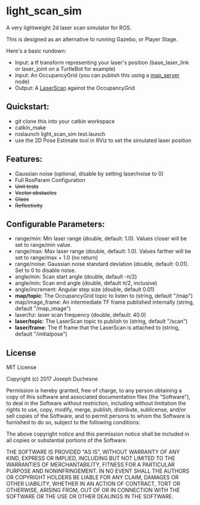 # light_scan_sim

A very lightweight 2d laser scan simulator for ROS.

This is designed as an alternative to running Gazebo, or Player Stage. 

Here's a basic rundown:
- Input: a tf transform representing your laser's position (base_laser_link or laser_joint on a TurtleBot for example)
- Input: An OccupancyGrid (you can publish this using a [map_server](http://wiki.ros.org/map_server) node)
- Output: A [LaserScan](http://docs.ros.org/api/sensor_msgs/html/msg/LaserScan.html) against the OccupancyGrid

## Quickstart:
- git clone this into your catkin workspace
- catkin_make
- roslaunch light_scan_sim test.launch
- use the 2D Pose Estimate tool in RViz to set the simulated laser position

## Features:
- Gaussian noise (optional, disable by setting laser/noise to 0)
- Full RosParam Configuration
- ~~Unit tests~~
- ~~Vector obstacles~~
- ~~Glass~~
- ~~Reflectivity~~

## Configurable Parameters:
- range/min: Min laser range (double, default: 1.0). Values closer will be set to range/min value.
- range/max: Max laser range (double, default: 1.0). Values farther will be set to range/max + 1.0 (no return)
- range/noise: Gaussian noise standard deviation (double, default: 0.01). Set to 0 to disable noise.
- angle/min: Scan start angle (double, default -π/2)
- angle/min: Scan end angle (double, default π/2, inclusive)
- angle/increment: Angular step size (double, default 0.01)
- **map/topic**: The OccupancyGrid topic to listen to (string, default "/map")
- map/image_frame: An intermediate TF frame published internally (string, default "/map_image")
- laser/hz: laser scan frequency (double, default: 40.0)
- **laser/topic**: The LaserScan topic to publish to (string, default "/scan")
- **laser/frame**: The tf frame that the LaserScan is attached to  (string, default "/initialpose")

## License

MIT License

Copyright (c) 2017 Joseph Duchesne

Permission is hereby granted, free of charge, to any person obtaining a copy
of this software and associated documentation files (the "Software"), to deal
in the Software without restriction, including without limitation the rights
to use, copy, modify, merge, publish, distribute, sublicense, and/or sell
copies of the Software, and to permit persons to whom the Software is
furnished to do so, subject to the following conditions:

The above copyright notice and this permission notice shall be included in all
copies or substantial portions of the Software.

THE SOFTWARE IS PROVIDED "AS IS", WITHOUT WARRANTY OF ANY KIND, EXPRESS OR
IMPLIED, INCLUDING BUT NOT LIMITED TO THE WARRANTIES OF MERCHANTABILITY,
FITNESS FOR A PARTICULAR PURPOSE AND NONINFRINGEMENT. IN NO EVENT SHALL THE
AUTHORS OR COPYRIGHT HOLDERS BE LIABLE FOR ANY CLAIM, DAMAGES OR OTHER
LIABILITY, WHETHER IN AN ACTION OF CONTRACT, TORT OR OTHERWISE, ARISING FROM,
OUT OF OR IN CONNECTION WITH THE SOFTWARE OR THE USE OR OTHER DEALINGS IN THE
SOFTWARE.
